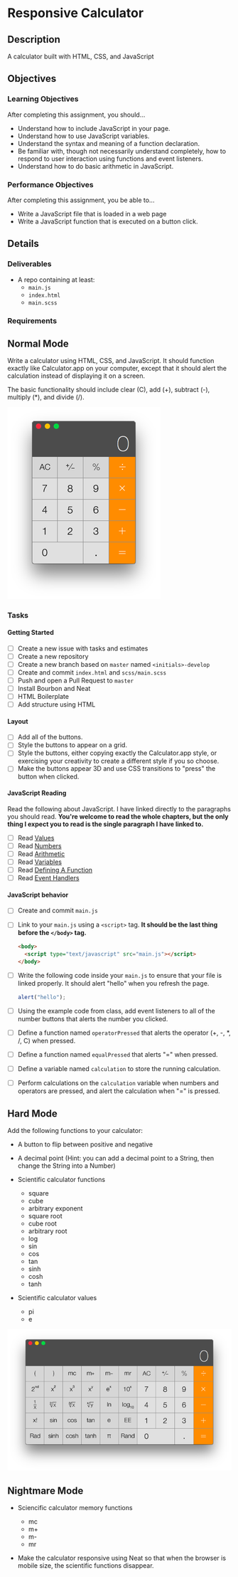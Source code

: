 # Responsive Calculator

## Description
A calculator built with HTML, CSS, and JavaScript

## Objectives

### Learning Objectives

After completing this assignment, you should...

- Understand how to include JavaScript in your page.
- Understand how to use JavaScript variables.
- Understand the syntax and meaning of a function declaration.
- Be familiar with, though not necessarily understand completely, how to respond
  to user interaction using functions and event listeners.
- Understand how to do basic arithmetic in JavaScript.

### Performance Objectives

After completing this assignment, you be able to...

- Write a JavaScript file that is loaded in a web page
- Write a JavaScript function that is executed on a button click.

## Details

### Deliverables

* A repo containing at least:
  * `main.js`
  * `index.html`
  * `main.scss`

### Requirements

## Normal Mode
Write a calculator using HTML, CSS, and JavaScript.  It should function exactly
like Calculator.app on your computer, except that it should alert the
calculation instead of displaying it on a screen.

The basic functionality should include clear (C), add (+), subtract (-),
multiply (\*), and divide (/).

![Normal calculator](normal.png)

### Tasks

#### Getting Started
  * [ ] Create a new issue with tasks and estimates
  * [ ] Create a new repository
  * [ ] Create a new branch based on `master` named `<initials>-develop`
  * [ ] Create and commit `index.html` and `scss/main.scss`
  * [ ] Push and open a Pull Request to `master`
  * [ ] Install Bourbon and Neat
  * [ ] HTML Boilerplate
  * [ ] Add structure using HTML

#### Layout
  * [ ] Add all of the buttons.
  * [ ] Style the buttons to appear on a grid.
  * [ ] Style the buttons, either copying exactly the Calculator.app style, or
    exercising your creativity to create a different style if you so choose.
  * [ ] Make the buttons appear 3D and use CSS transitions to "press" the button
    when clicked.

#### JavaScript Reading
Read the following about JavaScript. I have linked directly to the paragraphs
you should read. **You're welcome to read the whole chapters, but the only thing
I expect you to read is the single paragraph I have linked to.**
  * [ ] Read [Values](http://eloquentjavascript.net/01_values.html#h_sVZPaxUSy/)
  * [ ] Read [Numbers](http://eloquentjavascript.net/01_values.html#h_flOCH3CuFg)
  * [ ] Read [Arithmetic](http://eloquentjavascript.net/01_values.html#h_RfBT3HMnYs)
  * [ ] Read [Variables](http://eloquentjavascript.net/02_program_structure.html#h_rAGNsfewCX)
  * [ ] Read [Defining A Function](http://eloquentjavascript.net/03_functions.html#h_tqLFw/oazr)
  * [ ] Read [Event Handlers](http://eloquentjavascript.net/14_event.html#h_HQoLxG2r2l)

#### JavaScript behavior
  * [ ] Create and commit `main.js`
  * [ ] Link to your `main.js` using a `<script>` tag. **It should be the last
    thing before the `</body>` tag.**

    ```html
    <body>
      <script type="text/javascript" src="main.js"></script>
    </body>
    ```
  * [ ] Write the following code inside your `main.js` to ensure that your file
    is linked properly. It should alert "hello" when you refresh the page.

    ```js
    alert("hello");
    ```
  * [ ] Using the example code from class, add event listeners to all of the
    number buttons that alerts the number you clicked.
  * [ ] Define a function named `operatorPressed` that alerts the operator (+,
    -, \*, /, C) when pressed.
  * [ ] Define a function named `equalPressed` that alerts "=" when pressed.
  * [ ] Define a variable named `calculation` to store the running calculation.
  * [ ] Perform calculations on the `calculation` variable when numbers and
    operators are pressed, and alert the calculation when "=" is pressed.

## Hard Mode
Add the following functions to your calculator:
- A button to flip between positive and negative
- A decimal point (Hint: you can add a decimal point to a String, then change
  the String into a Number)
- Scientific calculator functions

  - square
  - cube
  - arbitrary exponent
  - square root
  - cube root
  - arbitrary root
  - log
  - sin
  - cos
  - tan
  - sinh
  - cosh
  - tanh

- Scientific calculator values

  - pi
  - e

![Scientific Calculator](scientific.png)

## Nightmare Mode
- Sciencific calculator memory functions

  - mc
  - m+
  - m-
  - mr

- Make the calculator responsive using Neat so that when the browser is mobile
  size, the scientific functions disappear.
